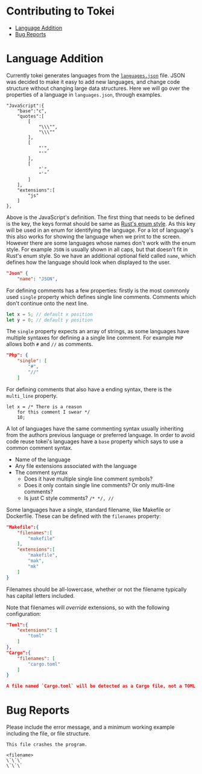 # Contributing to Tokei

* [Language Addition](#language-addition)
* [Bug Reports](#bug-reports)

# Language Addition
Currently tokei generates languages from the [`languages.json`](languages.json)
file. JSON was decided to make it easy to add new languages, and change code
structure without changing large data structures. Here we will go over the
properties of a language in `languages.json`, through examples.

```
"JavaScript":{
    "base":"c",
    "quotes":[
        [
            "\\\"",
            "\\\""
        ],
        [
            "'",
            "'"
        ],
        [
            "`",
            "`"
        ]
    ],
    "extensions":[
        "js"
    ]
},
```

Above is the JavaScript's definition. The first thing that needs to be defined
is the key, the keys format should be same as 
[Rust's enum style](https://github.com/rust-lang/rfcs/blob/master/text/0430-finalizing-naming-conventions.md#general-naming-conventions).
As this key will be used in an enum for identifying the language. For a lot of 
language's this also works for showing the language when we print to the screen. 
However there are some languages whose names don't work with the enum style.
For example `JSON` is usually shown in all caps, but that doesn't fit in Rust's
enum style. So we have an additional optional field called `name`, which defines
how the language should look when displayed to the user.

```json
"Json" {
    "name": "JSON",
```

For defining comments has a few properties: firstly is the most commonly used
`single` property which defines single line comments. Comments which don't
continue onto the next line.

```rust
let x = 5; // default x position
let y = 0; // default y position
```

The `single` property expects an array of strings, as some languages have 
multiple syntaxes for defining a a single line comment. For example `PHP` allows
both `#` and `//` as comments.

```json
"Php": {
    "single": [
        "#",
        "//"
    ]
```

For defining comments that also have a ending syntax, there is the `multi_line`
property.

```
let x = /* There is a reason
    for this comment I swear */
    10;
```

A lot of languages have the same commenting syntax usually inheriting from the 
authors previous language or preferred language. In order to avoid code reuse
tokei's languages have a `base` property which says to use a common comment
syntax. 

* Name of the language
* Any file extensions associated with the language
* The comment syntax
  - Does it have multiple single line comment symbols?
  - Does it only contain single line comments? Or only multi-line comments?
  - Is just C style comments? `/* */, //`

Some languages have a single, standard filename, like Makefile or Dockerfile.
These can be defined with the `filenames` property:

```json
"Makefile":{
    "filenames":[
        "makefile"
    ],
    "extensions":[
        "makefile",
        "mak",
        "mk"
    ]
}
```

Filenames should be all-lowercase, whether or not the filename typically has capital letters included.

Note that filenames will *override* extensions, so with the following
configuration:

```json
"Toml":{
    "extensions": [
        "toml"
    ]
},
"Cargo":{
    "filenames": [
        "cargo.toml"
    ]
}

A file named `Cargo.toml` will be detected as a Cargo file, not a TOML file.

```

# Bug Reports
Please include the error message, and a minimum working example including the file, or file structure.

```
This file crashes the program.

<filename>
\`\`\`
\`\`\`
```
